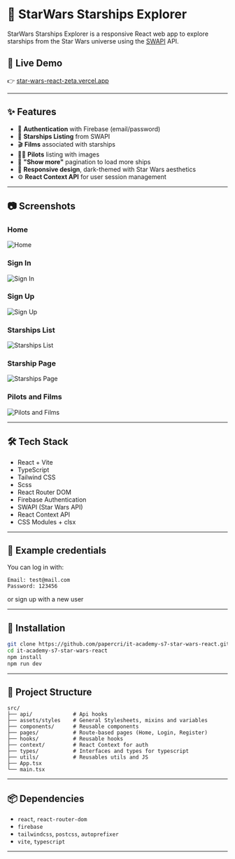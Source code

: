 
# 🌌 StarWars Starships Explorer

StarWars Starships Explorer is a responsive React web app to explore starships from the Star Wars universe using the [SWAPI](https://swapi.py4e.com) API.

## 🚀 Live Demo
👉 [star-wars-react-zeta.vercel.app](https://star-wars-react-zeta.vercel.app/)

---

## ✨ Features

- 🔐 **Authentication** with Firebase (email/password)
- 🌌 **Starships Listing** from SWAPI
- 🎬 **Films** associated with starships
- 👨‍🚀 **Pilots** listing with images
- 🔎 **"Show more"** pagination to load more ships
- 📱 **Responsive design**, dark-themed with Star Wars aesthetics
- ⚙️ **React Context API** for user session management

---

## 📷 Screenshots

### Home

![Home](/public/images/screenshots/home.png)


### Sign In

![Sign In](/public/images/screenshots/signin.png)

### Sign Up

![Sign Up](/public/images/screenshots/signup.png)

### Starships List

![Starships List](/public/images/screenshots/starships.png)

### Starship Page

![Starships Page](/public/images/screenshots/card.png)

### Pilots and Films

![Pilots and Films](/public/images/screenshots/pilotsAndFilms.png)


---

## 🛠️ Tech Stack

- React + Vite
- TypeScript
- Tailwind CSS
- Scss
- React Router DOM
- Firebase Authentication
- SWAPI  (Star Wars API)
- React Context API
- CSS Modules + clsx 

---

## 🧪 Example credentials

You can log in with:

```
Email: test@mail.com
Password: 123456
```

or sign up with a new user

---

## 🧰 Installation

```bash
git clone https://github.com/papercri/it-academy-s7-star-wars-react.git
cd it-academy-s7-star-wars-react
npm install
npm run dev
```

---

## 📁 Project Structure

```
src/
├── api/             # Api hooks
├── assets/styles    # General Stylesheets, mixins and variables
├── components/      # Reusable components
├── pages/           # Route-based pages (Home, Login, Register)
├── hooks/           # Reusable hooks
├── context/         # React Context for auth
├── types/           # Interfaces and types for typescript
├── utils/           # Reusables utils and JS
├── App.tsx
└── main.tsx
```

---

## 📦 Dependencies

- `react`, `react-router-dom`
- `firebase`
- `tailwindcss`, `postcss`, `autoprefixer`
- `vite`, `typescript`

---


